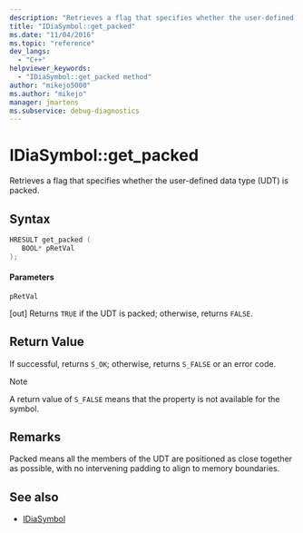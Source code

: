 ```yaml
---
description: "Retrieves a flag that specifies whether the user-defined data type (UDT) is packed."
title: "IDiaSymbol::get_packed"
ms.date: "11/04/2016"
ms.topic: "reference"
dev_langs:
  - "C++"
helpviewer_keywords:
  - "IDiaSymbol::get_packed method"
author: "mikejo5000"
ms.author: "mikejo"
manager: jmartens
ms.subservice: debug-diagnostics
---
```

# IDiaSymbol::get_packed

Retrieves a flag that specifies whether the user-defined data type (UDT) is packed.

## Syntax

```C++
HRESULT get_packed ( 
   BOOL* pRetVal
);
```

#### Parameters
 `pRetVal`

[out] Returns `TRUE` if the UDT is packed; otherwise, returns `FALSE`.

## Return Value
 If successful, returns `S_OK`; otherwise, returns `S_FALSE` or an error code.

> [!NOTE]
> A return value of `S_FALSE` means that the property is not available for the symbol.

## Remarks
 Packed means all the members of the UDT are positioned as close together as possible, with no intervening padding to align to memory boundaries.

## See also
- [IDiaSymbol](../../debugger/debug-interface-access/idiasymbol.md)
